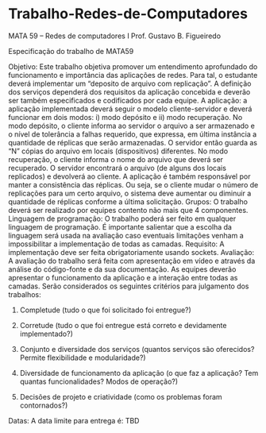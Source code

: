 # Trabalho-Redes-de-Computadores
MATA 59 – Redes de computadores I
Prof. Gustavo B. Figueiredo

Especificação do trabalho de MATA59

Objetivo: Este trabalho objetiva promover um entendimento aprofundado do
funcionamento e importância das aplicações de redes. Para tal, o estudante deverá
implementar um “deposito de arquivo com replicação”. A definição dos serviços
dependerá dos requisitos da aplicação concebida e deverão ser também
especificados e codificados por cada equipe.
A aplicação: a aplicação implementada deverá seguir o modelo cliente-servidor e
deverá funcionar em dois modos: i) modo depósito e ii) modo recuperação. No
modo depósito, o cliente informa ao servidor o arquivo a ser armazenado e o nível
de tolerância a falhas requerido, que expressa, em última instância a quantidade
de réplicas que serão armazenadas. O servidor então guarda as “N” cópias do
arquivo em locais (dispositivos) diferentes.
No modo recuperação, o cliente informa o nome do arquivo que deverá ser
recuperado. O servidor encontrará o arquivo (de alguns dos locais replicados) e
devolverá ao cliente.
A aplicação é também responsável por manter a consistência das réplicas. Ou seja,
se o cliente mudar o número de replicações para um certo arquivo, o sistema deve
aumentar ou diminuir a quantidade de réplicas conforme a última solicitação.
Grupos: O trabalho deverá ser realizado por equipes contento não mais que 4
componentes.
Linguagem de programação: O trabalho poderá ser feito em qualquer linguagem
de programação. É importante salientar que a escolha da linguagem será usada na
avaliação caso eventuais limitações venham a impossibilitar a implementação de
todas as camadas.
Requisito: A implementação deve ser feita obrigatoriamente usando sockets.
Avaliação: A avaliação do trabalho será feita com apresentação em vídeo e
através da análise do código-fonte e da sua documentação. As equipes deverão
apresentar o funcionamento da aplicação e a interação entre todas as camadas.
Serão considerados os seguintes critérios para julgamento dos trabalhos:
1. Completude (tudo o que foi solicitado foi entregue?)
2. Corretude (tudo o que foi entregue está correto e devidamente
implementado?)
3. Conjunto e diversidade dos serviços (quantos serviços são oferecidos?
Permite flexibilidade e modularidade?)

4. Diversidade de funcionamento da aplicação (o que faz a aplicação?
Tem quantas funcionalidades? Modos de operação?)
5. Decisões de projeto e criatividade (como os problemas foram
contornados?)

Datas: A data limite para entrega é: TBD
